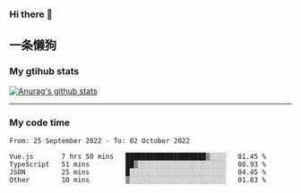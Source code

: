 ### Hi there 👋

## 一条懒狗
<!--
**kiss-me-quickly/kiss-me-quickly** is a ✨ _special_ ✨ repository because its `README.md` (this file) appears on your GitHub profile.

Here are some ideas to get you started:

- 🔭 I’m currently working on ...
- 🌱 I’m currently learning ...
- 👯 I’m looking to collaborate on ...
- 🤔 I’m looking for help with ...
- 💬 Ask me about ...
- 📫 How to reach me: ...
- 😄 Pronouns: ...
- ⚡ Fun fact: ...
-->


### My gtihub stats

[![Anurag's github stats](https://github-readme-stats.vercel.app/api?username=kiss-me-quickly)](https://github.com/anuraghazra/github-readme-stats)

***

### My code time

<!--START_SECTION:waka-->

```text
From: 25 September 2022 - To: 02 October 2022

Vue.js       7 hrs 50 mins   ████████████████████▒░░░░   81.45 %
TypeScript   51 mins         ██▒░░░░░░░░░░░░░░░░░░░░░░   08.93 %
JSON         25 mins         █░░░░░░░░░░░░░░░░░░░░░░░░   04.45 %
Other        10 mins         ▒░░░░░░░░░░░░░░░░░░░░░░░░   01.83 %
```

<!--END_SECTION:waka-->
